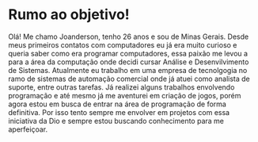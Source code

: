 
# Rumo ao objetivo!

Olá! Me chamo Joanderson, tenho 26 anos e sou de Minas Gerais. Desde meus primeiros contatos com computadores eu já era muito curioso e queria  saber como era programar computadores, essa paixão me levou a para a área da computação onde decidi cursar Análise e Desenvilvimento de Sistemas. Atualmente eu trabalho em uma empresa de tecnolgogia no ramo de sistemas de automação comercial onde já atuei como analista de suporte, entre outras tarefas. Já realizei alguns trabalhos envolvendo programação e até mesmo já me aventurei em criação de jogos, porém agora estou em busca de entrar na área de programação de forma definitiva.  Por isso tento sempre me envolver em projetos com essa iniciativa da Dio e sempre estou buscando conhecimento para me aperfeiçoar. 
 
